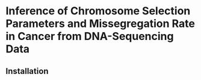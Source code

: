 # Inference of Chromosome Selection Parameters and Missegregation Rate in Cancer from DNA-Sequencing Data

## Installation